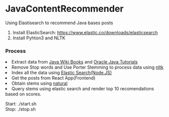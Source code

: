 # JavaContentRecommender
Using Elastisearch to recommend Java bases posts
1. Install ElasticSearch: https://www.elastic.co/downloads/elasticsearch
2. Install Pyhton3 and NLTK
<h3>Process</h3>
            <p>
              <li>
                Extract data from <a href="https://en.wikibooks.org/wiki/Java_Programming/">Java Wiki Books</a>
                 and <a href="https://docs.oracle.com/javase/tutorial/index.html">Oracle Java Tutorials</a>
              </li>
              <li>
                Remove Stop words and Use Porter Stemming to process data using 
                <a href="https://github.com/nltk/nltk"> nltk</a>
              </li>
              <li>
                Index all the data using <a href="https://github.com/elastic/elasticsearch-js">Elastic Search(Node.JS)</a>
              </li>
              <li>
                Get the posts from React App(Frontend) 
              </li>
              <li>
              Obtain stems using <a href="https://github.com/NaturalNode/natural">natural</a>
              </li>
              <li>
              Query stems using elastic search and render top 10 recomendations based on scores.
              </li>
              </p>

Start: ./start.sh\
Stop: ./stop.sh
 
